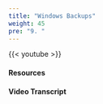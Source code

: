 ```yaml
---
title: "Windows Backups"
weight: 45
pre: "9. "
---
```


{{< youtube  >}}

#### Resources


#### Video Transcript
